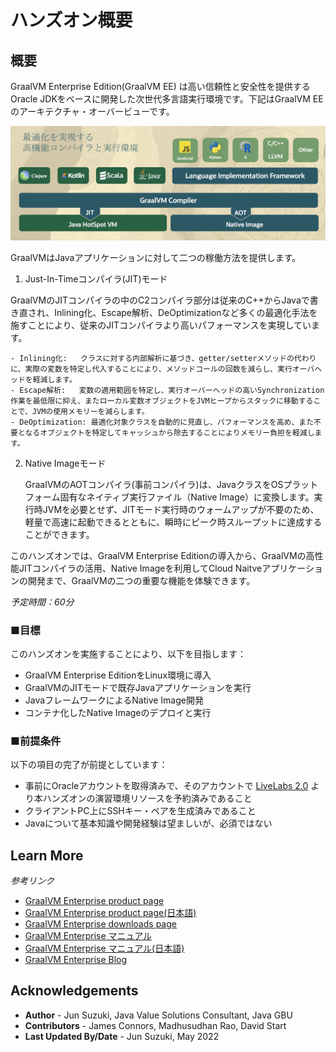 # ハンズオン概要

## 概要

GraalVM Enterprise Edition(GraalVM EE) は高い信頼性と安全性を提供するOracle JDKをベースに開発した次世代多言語実行環境です。下記はGraalVM EEのアーキテクチャ・オーバービューです。

![graalvm architecture](images/architecture.png)

GraalVMはJavaアプリケーションに対して二つの稼働方法を提供します。

1. Just-In-Timeコンパイラ(JIT)モード

  GraalVMのJITコンパイラの中のC2コンパイラ部分は従来のC++からJavaで書き直され、Inlining化、Escape解析、DeOptimizationなど多くの最適化手法を施すことにより、従来のJITコンパイラより高いパフォーマンスを実現しています。

    - Inlining化:   クラスに対する内部解析に基づき、getter/setterメソッドの代わりに、実際の変数を特定し代入することにより、メソッドコールの回数を減らし、実行オーバヘッドを軽減します。
    - Escape解析:   変数の適用範囲を特定し、実行オーバーヘッドの高いSynchronization作業を最低限に抑え、またローカル変数オブジェクトをJVMヒープからスタックに移動することで、JVMの使用メモリーを減らします。
    - DeOptimization: 最適化対象クラスを自動的に見直し、パフォーマンスを高め、また不要となるオブジェクトを特定してキャッシュから除去することによりメモリー負担を軽減します。

  
2. Native Imageモード

    GraalVMのAOTコンパイラ(事前コンパイラ)は、JavaクラスをOSプラットフォーム固有なネイティブ実行ファイル（Native Image）に変換します。実行時JVMを必要とせず、JITモード実行時のウォームアップが不要のため、軽量で高速に起動できるとともに、瞬時にピーク時スループットに達成することができます。


このハンズオンでは、GraalVM Enterprise Editionの導入から、GraalVMの高性能JITコンパイラの活用、Native Imageを利用してCloud Naitveアプリケーションの開発まで、GraalVMの二つの重要な機能を体験できます。

*予定時間：60分*

### ■目標

このハンズオンを実施することにより、以下を目指します：
* GraalVM Enterprise EditionをLinux環境に導入
* GraalVMのJITモードで既存Javaアプリケーションを実行
* JavaフレームワークによるNative Image開発
* コンテナ化したNative Imageのデプロイと実行

### ■前提条件

以下の項目の完了が前提としています：
* 事前にOracleアカウントを取得済みで、そのアカウントで [LiveLabs 2.0](http://developer.oracle.com/livelabs) より本ハンズオンの演習環境リソースを予約済みであること
* クライアントPC上にSSHキー・ペアを生成済みであること
* Javaについて基本知識や開発経験は望ましいが、必須ではない

## Learn More

*参考リンク*
* [GraalVM Enterprise product page](https://www.oracle.com/java/graalvm/)
* [GraalVM Enterprise product page(日本語)](https://www.oracle.com/jp/java/graalvm/)
* [GraalVM Enterprise downloads page](https://www.oracle.com/downloads/graalvm-downloads.html)
* [GraalVM Enterprise マニュアル](https://docs.oracle.com/en/graalvm/enterprise/21/docs/reference-manual/)
* [GraalVM Enterprise マニュアル(日本語)](https://docs.oracle.com/cd/F44923_01/index.html)
* [GraalVM Enterprise Blog](https://blogs.oracle.com/java/category/j-graalvm-technology)

## Acknowledgements
* **Author** - Jun Suzuki, Java Value Solutions Consultant, Java GBU
* **Contributors** - James Connors, Madhusudhan Rao, David Start
* **Last Updated By/Date** - Jun Suzuki, May 2022
